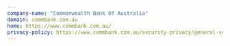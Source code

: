 ```yaml
---
company-name: "Commonwealth Bank Of Australia"
domain: commbank.com.au
home: https://www.commbank.com.au/
privacy-policy: https://www.commbank.com.au/security-privacy/general-security/privacy.html?ei=CB-footer_privacy
---
```




